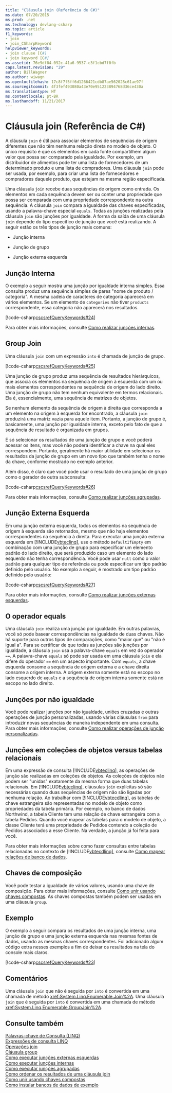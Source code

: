 ```yaml
---
title: "Cláusula join (Referência de C#)"
ms.date: 07/20/2015
ms.prod: .net
ms.technology: devlang-csharp
ms.topic: article
f1_keywords:
- join
- join_CSharpKeyword
helpviewer_keywords:
- join clause [C#]
- join keyword [C#]
ms.assetid: 76e9df84-092c-41a6-9537-c3f1cbd7f0fb
caps.latest.revision: "29"
author: BillWagner
ms.author: wiwagn
ms.openlocfilehash: 17c8f7f5ff6d1266421cdb87ae562028c61ae97f
ms.sourcegitcommit: 4f3fef493080a43e70e951223894768d36ce430a
ms.translationtype: HT
ms.contentlocale: pt-BR
ms.lasthandoff: 11/21/2017
---
```

# <a name="join-clause-c-reference"></a>Cláusula join (Referência de C#)
A cláusula `join` é útil para associar elementos de sequências de origem diferentes que não têm nenhuma relação direta no modelo de objeto. O único requisito é que os elementos em cada fonte compartilhem algum valor que possa ser comparado pela igualdade. Por exemplo, um distribuidor de alimentos pode ter uma lista de fornecedores de um determinado produto e uma lista de compradores. Uma cláusula `join` pode ser usada, por exemplo, para criar uma lista de fornecedores e compradores daquele produto, que estejam na mesma região especificada.  
  
 Uma cláusula `join` recebe duas sequências de origem como entrada. Os elementos em cada sequência devem ser ou conter uma propriedade que possa ser comparada com uma propriedade correspondente na outra sequência. A cláusula `join` compara a igualdade das chaves especificadas, usando a palavra-chave especial `equals`. Todas as junções realizadas pela cláusula `join` são junções por igualdade. A forma da saída de uma cláusula `join` depende do tipo específico de junção que você está realizando. A seguir estão os três tipos de junção mais comuns:  
  
-   Junção interna  
  
-   Junção de grupo  
  
-   Junção externa esquerda  
  
## <a name="inner-join"></a>Junção Interna  
 O exemplo a seguir mostra uma junção por igualdade interna simples. Essa consulta produz uma sequência simples de pares "nome de produto / categoria". A mesma cadeia de caracteres de categoria aparecerá em vários elementos. Se um elemento de `categories` não tiver `products` correspondente, essa categoria não aparecerá nos resultados.  
  
 [!code-csharp[cscsrefQueryKeywords#24](../../../csharp/language-reference/keywords/codesnippet/CSharp/join-clause_1.cs)]  
  
 Para obter mais informações, consulte [Como realizar junções internas](../../../csharp/programming-guide/linq-query-expressions/how-to-perform-inner-joins.md).  
  
## <a name="group-join"></a>Group Join  
 Uma cláusula `join` com um expressão `into` é chamada de junção de grupo.  
  
 [!code-csharp[cscsrefQueryKeywords#25](../../../csharp/language-reference/keywords/codesnippet/CSharp/join-clause_2.cs)]  
  
 Uma junção de grupo produz uma sequência de resultados hierárquicos, que associa os elementos na sequência de origem à esquerda com um ou mais elementos correspondentes na sequência de origem do lado direito. Uma junção de grupo não tem nenhum equivalente em termos relacionais. Ela é, essencialmente, uma sequência de matrizes de objetos.  
  
 Se nenhum elemento da sequência de origem à direita que corresponda a um elemento na origem à esquerda for encontrado, a cláusula `join` produzirá uma matriz vazia para aquele item. Portanto, a junção de grupo é, basicamente, uma junção por igualdade interna, exceto pelo fato de que a sequência de resultado é organizada em grupos.  
  
 É só selecionar os resultados de uma junção de grupo e você poderá acessar os itens, mas você não poderá identificar a chave na qual eles correspondem. Portanto, geralmente há maior utilidade em selecionar os resultados da junção de grupo em um novo tipo que também tenha o nome da chave, conforme mostrado no exemplo anterior.  
  
 Além disso, é claro que você pode usar o resultado de uma junção de grupo como o gerador de outra subconsulta:  
  
 [!code-csharp[cscsrefQueryKeywords#26](../../../csharp/language-reference/keywords/codesnippet/CSharp/join-clause_3.cs)]  
  
 Para obter mais informações, consulte [Como realizar junções agrupadas](../../../csharp/programming-guide/linq-query-expressions/how-to-perform-grouped-joins.md).  
  
## <a name="left-outer-join"></a>Junção Externa Esquerda  
 Em uma junção externa esquerda, todos os elementos na sequência de origem à esquerda são retornados, mesmo que não haja elementos correspondentes na sequência à direita. Para executar uma junção externa esquerda em [!INCLUDE[vbteclinq](~/includes/vbteclinq-md.md)], use o método `DefaultIfEmpty` em combinação com uma junção de grupo para especificar um elemento padrão do lado direito, que será produzido caso um elemento do lado esquerdo não tenha correspondência. Você pode usar `null` como o valor padrão para qualquer tipo de referência ou pode especificar um tipo padrão definido pelo usuário. No exemplo a seguir, é mostrado um tipo padrão definido pelo usuário:  
  
 [!code-csharp[cscsrefQueryKeywords#27](../../../csharp/language-reference/keywords/codesnippet/CSharp/join-clause_4.cs)]  
  
 Para obter mais informações, consulte [Como realizar junções externas esquerdas](../../../csharp/programming-guide/linq-query-expressions/how-to-perform-left-outer-joins.md).  
  
## <a name="the-equals-operator"></a>O operador equals  
 Uma cláusula `join` realiza uma junção por igualdade. Em outras palavras, você só pode basear correspondências na igualdade de duas chaves. Não há suporte para outros tipos de comparações, como "maior que" ou "não é igual a". Para se certificar de que todas as junções são junções por igualdade, a cláusula `join` usa a palavra-chave `equals` em vez do operador `==`. A palavra-chave `equals` só pode ser usada em uma cláusula `join` e ela difere do operador `==` em um aspecto importante. Com `equals`, a chave esquerda consome a sequência de origem externa e a chave direita consome a origem interna. A origem externa somente está no escopo no lado esquerdo de `equals` e a sequência de origem interna somente está no escopo no lado direito.  
  
## <a name="non-equijoins"></a>Junções por não igualdade  
 Você pode realizar junções por não igualdade, uniões cruzadas e outras operações de junção personalizadas, usando várias cláusulas `from` para introduzir novas sequências de maneira independente em uma consulta. Para obter mais informações, consulte [Como realizar operações de junção personalizadas](../../../csharp/programming-guide/linq-query-expressions/how-to-perform-custom-join-operations.md).  
  
## <a name="joins-on-object-collections-vs-relational-tables"></a>Junções em coleções de objetos versus tabelas relacionais  
 Em uma expressão de consulta [!INCLUDE[vbteclinq](~/includes/vbteclinq-md.md)], as operações de junção são realizadas em coleções de objetos. As coleções de objetos não podem ser "unidas" exatamente da mesma forma que duas tabelas relacionais. Em [!INCLUDE[vbteclinq](~/includes/vbteclinq-md.md)], cláusulas `join` explícitas só são necessárias quando duas sequências de origem não são ligadas por nenhuma relação. Ao trabalhar com [!INCLUDE[vbtecdlinq](~/includes/vbtecdlinq-md.md)], as tabelas de chave estrangeira são representadas no modelo de objeto como propriedades da tabela primária. Por exemplo, no banco de dados Northwind, a tabela Cliente tem uma relação de chave estrangeira com a tabela Pedidos. Quando você mapear as tabelas para o modelo de objeto, a classe Cliente terá uma propriedade de Pedidos contendo a coleção de Pedidos associados a esse Cliente. Na verdade, a junção já foi feita para você.  
  
 Para obter mais informações sobre como fazer consultas entre tabelas relacionadas no contexto de [!INCLUDE[vbtecdlinq](~/includes/vbtecdlinq-md.md)], consulte [Como mapear relações de banco de dados](../../../framework/data/adonet/sql/linq/how-to-map-database-relationships.md).  
  
## <a name="composite-keys"></a>Chaves de composição  
 Você pode testar a igualdade de vários valores, usando uma chave de composição. Para obter mais informações, consulte [Como unir usando chaves compostas](../../../csharp/programming-guide/linq-query-expressions/how-to-join-by-using-composite-keys.md). As chaves compostas também podem ser usadas em uma cláusula `group`.  
  
## <a name="example"></a>Exemplo  
 O exemplo a seguir compara os resultados de uma junção interna, uma junção de grupo e uma junção externa esquerda nas mesmas fontes de dados, usando as mesmas chaves correspondentes. Foi adicionado algum código extra nesses exemplos a fim de deixar os resultados na tela do console mais claros.  
  
 [!code-csharp[cscsrefQueryKeywords#23](../../../csharp/language-reference/keywords/codesnippet/CSharp/join-clause_5.cs)]  
  
## <a name="remarks"></a>Comentários  
 Uma cláusula `join` que não é seguida por `into` é convertida em uma chamada de método <xref:System.Linq.Enumerable.Join%2A>. Uma cláusula `join` que é seguida por `into` é convertida em uma chamada de método <xref:System.Linq.Enumerable.GroupJoin%2A>.  
  
## <a name="see-also"></a>Consulte também  
 [Palavras-chave de Consulta (LINQ)](../../../csharp/language-reference/keywords/query-keywords.md)  
 [Expressões de consulta LINQ](../../../csharp/programming-guide/linq-query-expressions/index.md)  
 [Operações join](../../programming-guide/concepts/linq/join-operations.md)  
 [Cláusula group](../../../csharp/language-reference/keywords/group-clause.md)  
 [Como executar junções externas esquerdas](../../../csharp/programming-guide/linq-query-expressions/how-to-perform-left-outer-joins.md)  
 [Como executar junções internas](../../../csharp/programming-guide/linq-query-expressions/how-to-perform-inner-joins.md)  
 [Como executar junções agrupadas](../../../csharp/programming-guide/linq-query-expressions/how-to-perform-grouped-joins.md)  
 [Como ordenar os resultados de uma cláusula join](../../../csharp/programming-guide/linq-query-expressions/how-to-order-the-results-of-a-join-clause.md)  
 [Como unir usando chaves compostas](../../../csharp/programming-guide/linq-query-expressions/how-to-join-by-using-composite-keys.md)  
 [Como instalar bancos de dados de exemplo](/visualstudio/data-tools/installing-database-systems-tools-and-samples)
